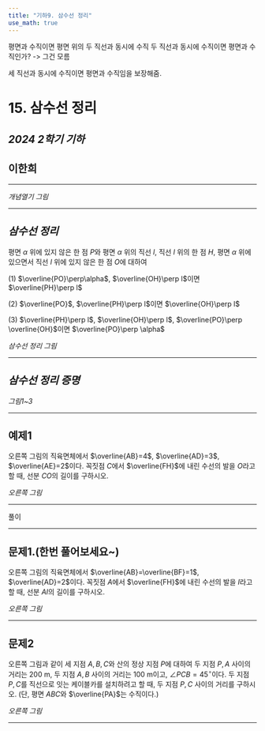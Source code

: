 ```yaml
---
title: "기하9. 삼수선 정리"
use_math: true
---
```


평면과 수직이면 평면 위의 두 직선과 동시에 수직
두 직선과 동시에 수직이면 평면과 수직인가? -> 그건 모름

세 직선과 동시에 수직이면 평면과 수직임을 보장해줌.

# 15. 삼수선 정리

## *2024 2학기 기하*

## **이한희**

---

*개념열기 그림*

---

## *삼수선 정리*

평면 $\alpha$ 위에 있지 않은 한 점 $P$와 평면 $\alpha$ 위의 직선 $l$, 직선 $l$ 위의 한 점 $H$, 평면 $\alpha$ 위에 있으면서 직선 $l$ 위에 있지 않은 한 점 $O$에 대하여

(1) $\overline{PO}\perp\alpha$, $\overline{OH}\perp l$이면 $\overline{PH}\perp l$

(2) $\overline{PO}$, $\overline{PH}\perp l$이면 $\overline{OH}\perp l$

(3) $\overline{PH}\perp l$, $\overline{OH}\perp l$, $\overline{PO}\perp \overline{OH}$이면 $\overline{PO}\perp \alpha$

*삼수선 정리 그림*

---

## *삼수선 정리 증명*

*그림1~3*

---

## 예제1

오른쪽 그림의 직육면체에서 $\overline{AB}=4$, $\overline{AD}=3$, $\overline{AE}=2$이다. 꼭짓점 $C$에서 $\overline{FH}$에 내린 수선의 발을 $O$라고 할 때, 선분 $CO$의 길이를 구하시오.

*오른쪽 그림*

---

풀이

---

## 문제1.(한번 풀어보세요~)

오른쪽 그림의 직육면체에서 $\overline{AB}=\overline{BF}=1$, $\overline{AD}=2$이다. 꼭짓점 $A$에서 $\overline{FH}$에 내린 수선의 발을 $I$라고 할 때, 선분 $AI$의 길이를 구하시오.

*오른쪽 그림*

---

## 문제2

오른쪽 그림과 같이 세 지점 $A, B, C$와 산의 정상 지점 $P$에 대하여 두 지점 $P, A$ 사이의 거리는 200 m, 두 지점 $A, B$ 사이의 거리는 100 m이고, $\angle PCB=45^\circ$이다. 두 지점 $P, C$를 직선으로 잇는 케이블카를 설치하려고 할 때, 두 지점 $P, C$ 사이의 거리를 구하시오. (단, 평면 $ABC$와 $\overline{PA}$는 수직이다.)

*오른쪽 그림*

---

